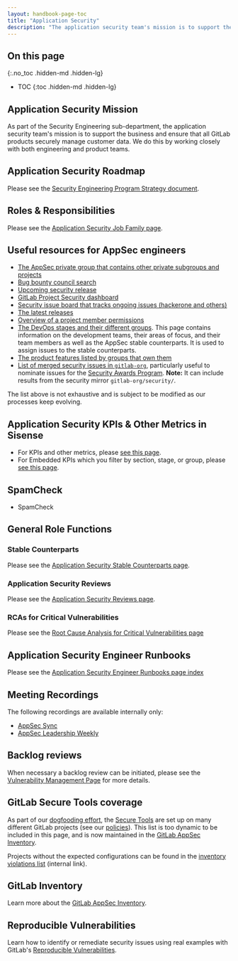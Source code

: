 ```yaml
---
layout: handbook-page-toc
title: "Application Security"
description: "The application security team's mission is to support the business and ensure that all GitLab products securely manage customer data."
---
```


## On this page
{:.no_toc .hidden-md .hidden-lg}

- TOC
{:toc .hidden-md .hidden-lg}

## Application Security Mission

As part of the Security Engineering sub-department, the application security team's mission is to support the business and ensure that all GitLab products securely manage customer data. We do this by working closely with both engineering and product teams.

## Application Security Roadmap

Please see the [Security Engineering Program Strategy document][9].

## Roles & Responsibilities

Please see the [Application Security Job Family page][6].

## Useful resources for AppSec engineers

* [The AppSec private group that contains other private subgroups and projects](https://gitlab.com/gitlab-com/gl-security/appsec)
* [Bug bounty council search](https://gitlab.com/gitlab-com/gl-security/engineering/-/issues?label_name%5B%5D=Bug+Bounty+Council)
* [Upcoming security release](https://gitlab.com/gitlab-org/gitlab/-/issues?sort=created_date&state=opened&label_name%5B%5D=upcoming+security+release)
* [GitLab Project Security dashboard](https://gitlab.com/gitlab-org/gitlab/-/security/dashboard/?project_id=278964&scope=dismissed&page=1&days=90)
* [Security issue board that tracks ongoing issues (hackerone and others)](https://gitlab.com/groups/gitlab-org/-/boards/1216545?label_name[]=security)
* [The latest releases](https://gitlab.com/gitlab-org/gitlab/-/tags)
* [Overview of a project member permissions](https://gitlab.com/help/user/permissions)
* [The DevOps stages and their different groups](https://about.gitlab.com/handbook/product/categories/). This page contains information on the development teams, their areas of focus, and their team members as well as the AppSec stable counterparts. It is used to assign issues to the stable counterparts.
* [The product features listed by groups that own them](https://about.gitlab.com/handbook/product/categories/features/)
* [List of merged security issues in `gitlab-org`](https://gitlab.com/groups/gitlab-org/-/merge_requests?scope=all&state=merged&label_name%5B%5D=security&milestone_title=%23upcoming&not%5Blabel_name%5D%5B%5D=security-awards%3A%3Aawarded&not%5Blabel_name%5D%5B%5D=security-awards%3A%3Anomination), particularly useful to nominate issues for the [Security Awards Program](/handbook/security/security-awards-program.html). **Note:** It can include results from the security mirror `gitlab-org/security/`.

The list above is not exhaustive and is subject to be modified as our processes keep evolving.

## Application Security KPIs & Other Metrics in Sisense

* For KPIs and other metrics, please [see this page][7].
* For Embedded KPIs which you filter by section, stage, or group, please [see this page][8].

## SpamCheck

- SpamCheck

## General Role Functions

### Stable Counterparts

Please see the [Application Security Stable Counterparts page][4].

### Application Security Reviews

Please see the [Application Security Reviews page][1].

### RCAs for Critical Vulnerabilities

Please see the [Root Cause Analysis for Critical Vulnerabilities page][10]

## Application Security Engineer Runbooks

Please see the [Application Security Engineer Runbooks page index][5]

## Meeting Recordings

The following recordings are available internally only:

* [AppSec Sync](https://drive.google.com/drive/folders/1sxnBhPNDofWg5JmKqrhEl5y4_aWldTbt)
* [AppSec Leadership Weekly](https://drive.google.com/drive/folders/1jyNYP2AOqoOPqr4qGMuh7PGha_j-7brb)

## Backlog reviews

When necessary a backlog review can be initiated, please see the [Vulnerability Management Page][3] for more details.

## GitLab Secure Tools coverage

As part of our [dogfooding effort](/handbook/product/product-processes/#dogfood-everything), 
the [Secure Tools](https://docs.gitlab.com/ee/user/application_security/) are set up on many different GitLab projects (see our [policies](/handbook/security/security-engineering/application-security/inventory.html#policies)).
This list is too dynamic to be included in this page, and is now maintained in the [GitLab AppSec Inventory](./inventory.html).

Projects without the expected configurations can be found in the [inventory violations list](https://gitlab.com/gitlab-com/gl-security/engineering-and-research/inventory/-/issues) (internal link).

## GitLab Inventory

Learn more about the [GitLab AppSec Inventory](./inventory.html).

## Reproducible Vulnerabilities

Learn how to identify or remediate security issues using real examples with GitLab's [Reproducible Vulnerabilities][11].

[1]: /handbook/security/security-engineering/application-security/appsec-reviews.html
[3]: /handbook/security/security-engineering/application-security/vulnerability-management.html
[4]: /handbook/security/security-engineering/application-security/stable-counterparts.html
[5]: /handbook/security/security-engineering/application-security/runbooks
[6]: /job-families/security/application-security/
[7]: https://app.periscopedata.com/app/gitlab/641782/Appsec-hackerone-vulnerability-metrics
[8]: https://app.periscopedata.com/app/gitlab/758795/Appsec-Embedded-Dashboard
[9]: https://docs.google.com/document/d/1Mba9ZhuVr2qBkvR7AqzNTUFMUTapJqiXkPUqc9Gr8io/edit
[10]: /handbook/security/root-cause-analysis.html
[11]: /handbook/security/security-engineering/application-security/reproducible-vulnerabilities.html
